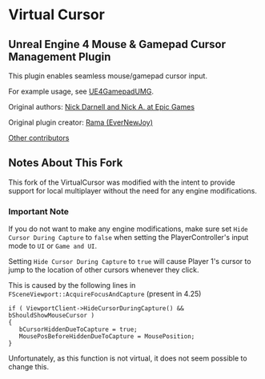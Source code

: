 # Virtual Cursor
## Unreal Engine 4 Mouse & Gamepad Cursor Management Plugin

This plugin enables seamless mouse/gamepad cursor input.

For example usage, see [UE4GamepadUMG](https://github.com/bphelan/UE4GamepadUMG).

Original authors: [Nick Darnell and Nick A. at Epic Games](https://forums.unrealengine.com/development-discussion/c-gameplay-programming/58427-example-virtual-analog-cursor-in-umg-slate-destiny-style)

Original plugin creator: [Rama (EverNewJoy)](https://forums.unrealengine.com/community/community-content-tools-and-tutorials/58523-gamepad-friendly-umg-~-control-cursor-with-gamepad-analog-stick-easily-click-buttons)

[Other contributors](https://github.com/bphelan/VirtualCursor/graphs/contributors)

## Notes About This Fork

This fork of the VirtualCursor was modified with the intent to provide support for
local multiplayer without the need for any engine modifications.

### Important Note
If you do not want to make any engine modifications, make sure set `Hide Cursor During Capture`
to `false` when setting the PlayerController's input mode to `UI` or `Game and UI`.

Setting `Hide Cursor During Capture` to `true` will cause Player 1's cursor to jump to the
location of other cursors whenever they click.

This is caused by the following lines in `FSceneViewport::AcquireFocusAndCapture` (present in 4.25)

```
if ( ViewportClient->HideCursorDuringCapture() && bShouldShowMouseCursor )
{
   bCursorHiddenDueToCapture = true;
   MousePosBeforeHiddenDueToCapture = MousePosition;
}
```

Unfortunately, as this function is not virtual, it does not seem possible to change this.
